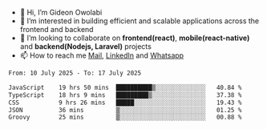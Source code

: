 - 👋 Hi, I’m Gideon Owolabi
- 👀 I’m interested in building efficient and scalable applications across the frontend and backend
- 💞️ I’m looking to collaborate on <b>frontend(react)</b>, <b>mobile(react-native)</b> and <b>backend(Nodejs, Laravel)</b> projects
- 📫 How to reach me <a href="mailto:gideoniyin2021@gmail.com">Mail</a>, <a href="https://www.linkedin.com/in/gideon-owolabi-9b667a232/">LinkedIn</a> and <a href="https://wa.me/2348055377085">Whatsapp</a>

<!---
gude1/gude1 is a ✨ special ✨ repository because its `README.md` (this file) appears on your GitHub profile.
You can click the Preview link to take a look at your changes.
--->

<!--START_SECTION:waka-->

```txt
From: 10 July 2025 - To: 17 July 2025

JavaScript    19 hrs 50 mins  ██████████▒░░░░░░░░░░░░░░   40.84 %
TypeScript    18 hrs 9 mins   █████████▒░░░░░░░░░░░░░░░   37.38 %
CSS           9 hrs 26 mins   █████░░░░░░░░░░░░░░░░░░░░   19.43 %
JSON          36 mins         ▒░░░░░░░░░░░░░░░░░░░░░░░░   01.25 %
Groovy        25 mins         ▒░░░░░░░░░░░░░░░░░░░░░░░░   00.88 %
```

<!--END_SECTION:waka-->
